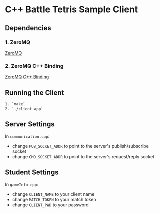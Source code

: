 # C++ Battle Tetris Sample Client

## Dependencies

### 1. ZeroMQ

[ZeroMQ](http://www.zeromq.org/)

### 2. ZeroMQ C++ Binding

[ZeroMQ C++ Binding](http://www.zeromq.org/bindings:cpp)

## Running the Client
    1. `make`
    2. `./client.app`

## Server Settings

In `communication.cpp`:  
- change `PUB_SOCKET_ADDR` to point to the server's publish/subscribe socket  
- change `CMD_SOCKET_ADDR` to point to the server's request/reply socket  

## Student Settings

In `gameInfo.cpp`:  
- change `CLIENT_NAME` to your client name  
- change `MATCH_TOKEN` to your match token
- change `CLIENT_PWD` to your password
